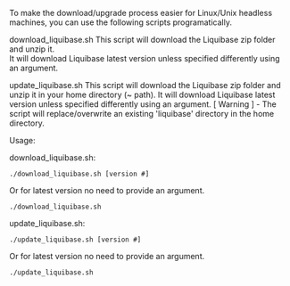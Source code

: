 To make the download/upgrade process easier for Linux/Unix headless machines, you can use the following scripts programatically.

download_liquibase.sh
This script will download the Liquibase zip folder and unzip it.  
It will download Liquibase latest version unless specified differently using an argument.

update_liquibase.sh 
This script will download the Liquibase zip folder and unzip it in your home directory (~ path).
It will download Liquibase latest version unless specified differently using an argument.
[ Warning ] - The script will replace/overwrite an existing 'liquibase' directory in the home directory. 

Usage:

download_liquibase.sh:
```console
./download_liquibase.sh [version #]
```
Or for latest version no need to provide an argument.
```console
./download_liquibase.sh
```

update_liquibase.sh:
```console
./update_liquibase.sh [version #]
```
Or for latest version no need to provide an argument.
```console
./update_liquibase.sh
```